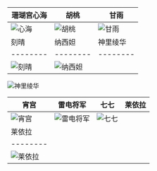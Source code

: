 | 珊瑚宫心海 | 胡桃 | 甘雨 |
|--------|--------|--------|
| ![心海](https://pic2.ziyuan.wang/user/0w0/2024/07/kokomi_b1685cedaf291.jpg) | ![胡桃](https://pic2.ziyuan.wang/user/0w0/2024/07/hutao_aacce73925a94.jpg) | ![甘雨](https://pic2.ziyuan.wang/user/0w0/2024/07/ganyu_c2a614fe610a6.jpg)
| 刻晴 | 纳西妲 | 神里绫华 |
|--------|--------|--------|
 | ![刻晴](https://pic2.ziyuan.wang/user/0w0/2024/07/keqing_f2da788cfc794.jpg) | ![纳西妲](https://pic2.ziyuan.wang/user/0w0/2024/07/nahida_8f2bf082c921b.jpg) | 
![神里绫华](https://pic2.ziyuan.wang/user/0w0/2024/07/ayaka_eb4664b286cea.jpg)

| 宵宫 | 雷电将军 | 七七 | 莱依拉 |
|--------|--------|--------|--------|
 | ![宵宫](https://pic2.ziyuan.wang/user/0w0/2024/07/yoimiya_b9601072ac099.jpg) | ![雷电将军](https://pic2.ziyuan.wang/user/0w0/2024/07/beelzebul_215d560c5426f.jpg) | ![七七](https://pic2.ziyuan.wang/user/0w0/2024/07/Qiqi_2f99c4de8521b.png) |
| 莱依拉 |
|--------|
| ![莱依拉](https://pic2.ziyuan.wang/user/0w0/2024/07/Layla_c1dbdcafd5a94.png) |
